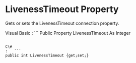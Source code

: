<!-- loio3c137d946c5f1014a4fcb2c7d5749790 -->

# LivenessTimeout Property

Gets or sets the LivenessTimeout connection property.



Visual Basic
:   ```
Public Property LivenessTimeout As Integer
```

C\#
:   ```
public int LivenessTimeout {get;set;}
```

